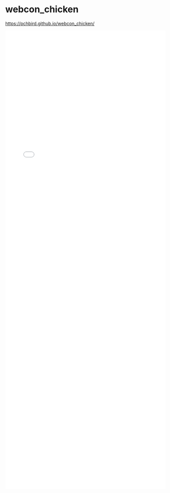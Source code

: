 # webcon_chicken

https://pchbird.github.io/webcon_chicken/

<iframe src="configuator test 2 .186.%d.jpg/keyshot-configurator.html" frameborder="0" scrolling="no" style="max-width: 1920px; max-height: 1440px; height: 100%; width: 100%;"></iframe>
